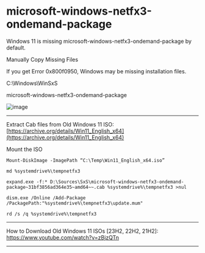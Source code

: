  # microsoft-windows-netfx3-ondemand-package

Windows 11 is missing microsoft-windows-netfx3-ondemand-package by default. 


Manually Copy Missing Files

If you get Error 0x800f0950, Windows may be missing installation files.

C:\Windows\WinSxS

microsoft-windows-netfx3-ondemand-package

![image](https://github.com/user-attachments/assets/0e29f471-2734-4d77-a660-32e643c25622)

------------

Extract Cab files from Old Windows 11 ISO: [https://archive.org/details/Win11_English_x64](https://archive.org/details/Win11_English_x64)

Mount the ISO 

    Mount-DiskImage -ImagePath “C:\Temp\Win11_English_x64.iso”

    md %systemdrive%\tempnetfx3
    
    expand.exe -f:* D:\Sources\SxS\microsoft-windows-netfx3-ondemand-package~31bf3856ad364e35~amd64~~.cab %systemdrive%\tempnetfx3 >nul

    dism.exe /Online /Add-Package /PackagePath:"%systemdrive%\tempnetfx3\update.mum"

    rd /s /q %systemdrive%\tempnetfx3

------------

How to Download Old Windows 11 ISOs [23H2, 22H2, 21H2]: https://www.youtube.com/watch?v=zBjzQTn

------------
